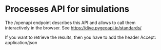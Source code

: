 # Processes API for simulations

The /openapi endpoint describes this API and allows to call them interactively in the browser.
See https://dive.pygeoapi.io/standards/

If you want to retrieve the results, then you have to add the header
Accept: application/json

